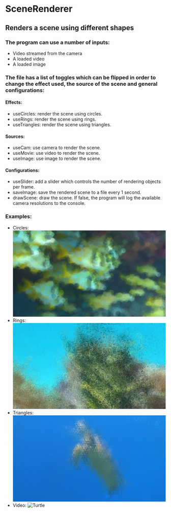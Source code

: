 # SceneRenderer

## Renders a scene using different shapes

### The program can use a number of inputs:
* Video streamed from the camera
* A loaded video
* A loaded image 

### The file has a list of toggles which can be flipped in order to change the effect used, the source of the scene and general configurations:

#### Effects:
* useCircles: render the scene using circles.
* useRings: render the scene using rings.
* useTriangles: render the scene using triangles.

#### Sources:
* useCam: use camera to render the scene.
* useMovie: use video to render the scene.
* useImage: use image to render the scene.

#### Configurations:
* useSlider: add a slider which controls the number of rendering objects per frame.
* saveImage: save the rendered scene to a file every 1 second. 
* drawScene: draw the scene. If false, the program will log the available camera resolutions to the console.

### Examples:
* Circles:
![Circles](circles.jpg?raw=true "Circles")
* Rings:
![Rings](rings.jpg?raw=true "Rings")
* Triangles:
![Triangles](triangles.jpg?raw=true "Triangles")
* Video:
![Turtle](turtle.gif?raw=true "Turtle")
